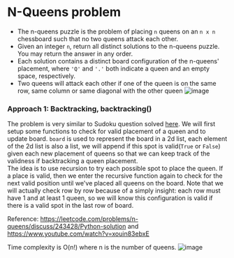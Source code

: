 # N-Queens problem
* The n-queens puzzle is the problem of placing `n` queens on an `n x n` chessboard such that no two queens attack each other.
* Given an integer `n`, return all distinct solutions to the n-queens puzzle. You may return the answer in any order.
* Each solution contains a distinct board configuration of the n-queens' placement, where `'Q'` and `'.'` both indicate a queen and an empty space, respectively.
* Two queens will attack each other if one of the queen is on the same row, same column or same diagonal with the other queen
  ![image](https://user-images.githubusercontent.com/25105806/126275030-771e1037-fb49-4f17-90de-8dc768ef9f3a.png)



### Approach 1: Backtracking, backtracking()

The problem is very similar to Sudoku question solved [here](https://github.com/artisan1218/LeetCode-Solution/tree/main/sudokuSolver). We will first setup some functions to check for valid placement of a queen and to update board. `board` is used to represent the board in a 2d list, each element of the 2d list is also a list, we will append if this spot is valid(`True` or `False`) given each new placement of queens so that we can keep track of the validness if backtracking a queen placement.\
The idea is to use recursion to try each possible spot to place the queen. If a place is valid, then we enter the recursive function again to check for the next valid position until we've placed all queens on the board. Note that we will actually check row by row because of a simply insight: each row must have 1 and at least 1 queen, so we will know this configuration is valid if there is a valid spot in the last row of board. 

Reference: https://leetcode.com/problems/n-queens/discuss/243428/Python-solution and https://www.youtube.com/watch?v=xouin83ebxE

Time complexity is O(n!) where n is the number of queens.
![image](https://user-images.githubusercontent.com/25105806/126394168-788ab572-cc4d-4e09-ab15-db86bef07918.png)

